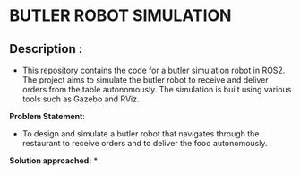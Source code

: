 # BUTLER ROBOT SIMULATION

## Description :
  * This repository contains the code for a butler simulation robot in ROS2. The project aims to simulate the butler robot to receive and deliver orders from the table autonomously. The simulation is built using various tools such as Gazebo and RViz.

**Problem Statement**:
* To design and simulate a butler robot that navigates through the restaurant to receive orders and to deliver the food autonomously.

**Solution approached:**
*  




